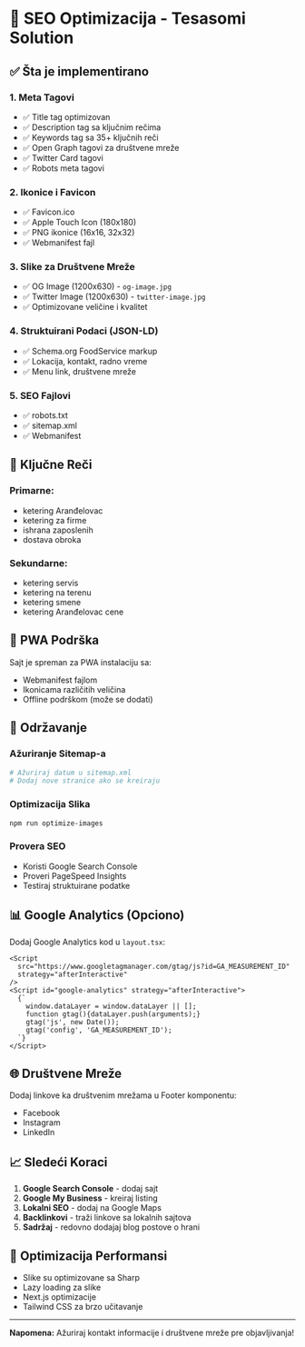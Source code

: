 # 🚀 SEO Optimizacija - Tesasomi Solution

## ✅ Šta je implementirano

### 1. **Meta Tagovi**
- ✅ Title tag optimizovan
- ✅ Description tag sa ključnim rečima
- ✅ Keywords tag sa 35+ ključnih reči
- ✅ Open Graph tagovi za društvene mreže
- ✅ Twitter Card tagovi
- ✅ Robots meta tagovi

### 2. **Ikonice i Favicon**
- ✅ Favicon.ico
- ✅ Apple Touch Icon (180x180)
- ✅ PNG ikonice (16x16, 32x32)
- ✅ Webmanifest fajl

### 3. **Slike za Društvene Mreže**
- ✅ OG Image (1200x630) - `og-image.jpg`
- ✅ Twitter Image (1200x630) - `twitter-image.jpg`
- ✅ Optimizovane veličine i kvalitet

### 4. **Struktuirani Podaci (JSON-LD)**
- ✅ Schema.org FoodService markup
- ✅ Lokacija, kontakt, radno vreme
- ✅ Menu link, društvene mreže

### 5. **SEO Fajlovi**
- ✅ robots.txt
- ✅ sitemap.xml
- ✅ Webmanifest

## 🎯 Ključne Reči

### Primarne:
- ketering Aranđelovac
- ketering za firme
- ishrana zaposlenih
- dostava obroka

### Sekundarne:
- ketering servis
- ketering na terenu
- ketering smene
- ketering Aranđelovac cene

## 📱 PWA Podrška

Sajt je spreman za PWA instalaciju sa:
- Webmanifest fajlom
- Ikonicama različitih veličina
- Offline podrškom (može se dodati)

## 🔧 Održavanje

### Ažuriranje Sitemap-a
```bash
# Ažuriraj datum u sitemap.xml
# Dodaj nove stranice ako se kreiraju
```

### Optimizacija Slika
```bash
npm run optimize-images
```

### Provera SEO
- Koristi Google Search Console
- Proveri PageSpeed Insights
- Testiraj struktuirane podatke

## 📊 Google Analytics (Opciono)

Dodaj Google Analytics kod u `layout.tsx`:

```tsx
<Script
  src="https://www.googletagmanager.com/gtag/js?id=GA_MEASUREMENT_ID"
  strategy="afterInteractive"
/>
<Script id="google-analytics" strategy="afterInteractive">
  {`
    window.dataLayer = window.dataLayer || [];
    function gtag(){dataLayer.push(arguments);}
    gtag('js', new Date());
    gtag('config', 'GA_MEASUREMENT_ID');
  `}
</Script>
```

## 🌐 Društvene Mreže

Dodaj linkove ka društvenim mrežama u Footer komponentu:
- Facebook
- Instagram
- LinkedIn

## 📈 Sledeći Koraci

1. **Google Search Console** - dodaj sajt
2. **Google My Business** - kreiraj listing
3. **Lokalni SEO** - dodaj na Google Maps
4. **Backlinkovi** - traži linkove sa lokalnih sajtova
5. **Sadržaj** - redovno dodajaj blog postove o hrani

## 🎨 Optimizacija Performansi

- Slike su optimizovane sa Sharp
- Lazy loading za slike
- Next.js optimizacije
- Tailwind CSS za brzo učitavanje

---

**Napomena:** Ažuriraj kontakt informacije i društvene mreže pre objavljivanja! 